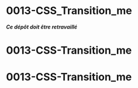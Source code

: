 # 0013-CSS_Transition_me

***Ce dépôt doit être retravaillé***
# 0013-CSS-Transition_me
# 0013-CSS-Transition_me
